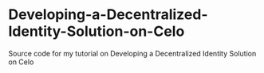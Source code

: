 # Developing-a-Decentralized-Identity-Solution-on-Celo
Source code for my tutorial on Developing a Decentralized Identity Solution on Celo
